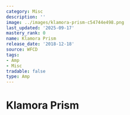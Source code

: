 ```yaml
---
category: Misc
description: ''
image: ../images/klamora-prism-c54744e498.png
last_updated: '2025-09-17'
mastery_rank: 0
name: Klamora Prism
release_date: '2018-12-18'
source: WFCD
tags:
- Amp
- Misc
tradable: false
type: Amp
---
```


# Klamora Prism

